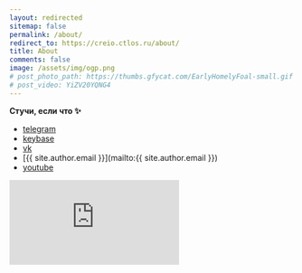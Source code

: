 ```yaml
---
layout: redirected
sitemap: false
permalink: /about/
redirect_to: https://creio.ctlos.ru/about/
title: About
comments: false
image: /assets/img/ogp.png
# post_photo_path: https://thumbs.gfycat.com/EarlyHomelyFoal-small.gif
# post_video: YiZV20YQNG4
---
```


**Стучи, если что ✨**

- [telegram](https://t.me/ctlos)
- [keybase](https://keybase.io/cvc)
- [vk](https://vk.com/ctlos)
- [{{ site.author.email }}](mailto:{{ site.author.email }})
- [youtube](https://www.youtube.com/c/creioyt?sub_confirmation=1)

<div class="embed">
  <iframe src="https://www.youtube.com/embed/YiZV20YQNG4" frameborder="0" allowfullscreen></iframe>
</div>
